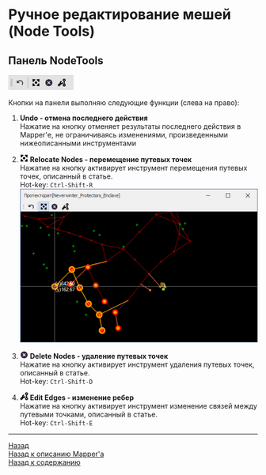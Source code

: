 # **Ручное редактирование мешей (Node Tools)**

## **Панель NodeTools**
![Панель MappingTools](img/MapperExt-Panel-NodesTools.png)

Кнопки на панели выполняю следующие функции (слева на право):

1. **<a name="ref-Undo">Undo</a> - отмена последнего действия**  
   Нажатие на кнопку отменяет результаты последнего действия в Mapper'е, не ограничиваясь изменениями, произведенными нижеописанными инструментами

2. ![](img/icons/miniNodeMove.png) **<a name="ref-RelocateNodes">Relocate Nodes</a> - перемещение путевых точек**  
   Нажатие на кнопку активирует инструмент перемещения путевых точек, описанный в статье.  
   Hot-key: ``Ctrl-Shift-R``  
   ![](img/RelocateNodes/GroupMoving.png)

3. ![](img/icons/miniCancel.png) **<a name="ref-DeleteNodes">Delete Nodes</a> - удаление путевых точек**  
   Нажатие на кнопку активирует инструмент удаления путевых точек, описанный в статье.  
   Hot-key: ``Ctrl-Shift-D``

4. ![](img/icons/miniEditEdge.png) **<a name="ref-EditEdges">Edit Edges</a> - изменение ребер**  
   Нажатие на кнопку активирует инструмент изменение связей между путевыми точками, описанный в статье.  
   Hot-key: ``Ctrl-Shift-E``

---

<a href="javascript:history.back()">Назад</a>  
[Назад к описанию Mapper'a](Mapper-RU.md)  
[Назад к содержанию](../../../index.md)